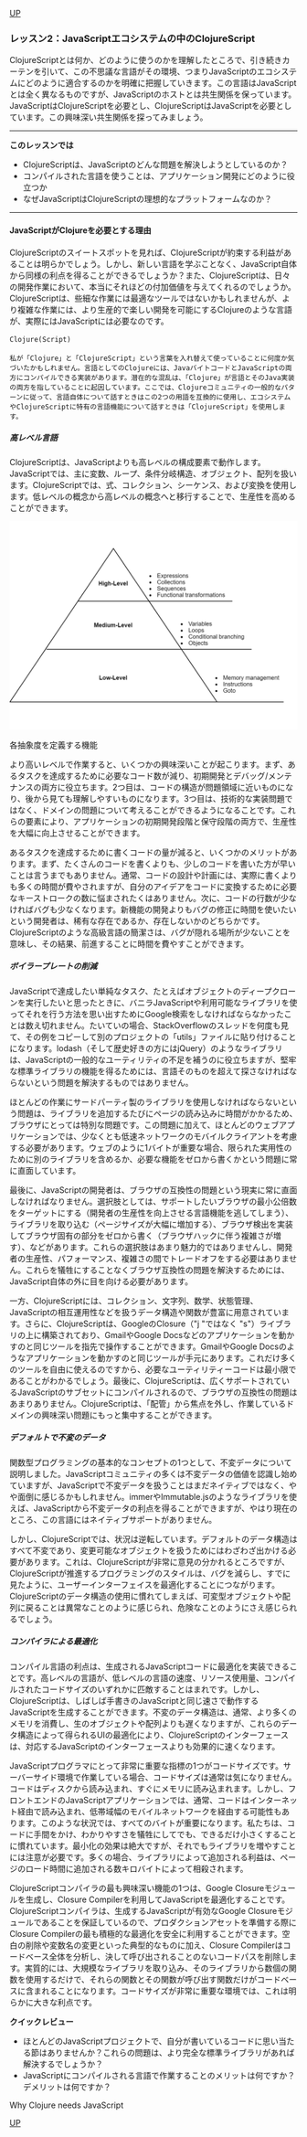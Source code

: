[UP](000_00.md)

### レッスン2：JavaScriptエコシステムの中のClojureScript

ClojureScriptとは何か、どのように使うのかを理解したところで、引き続きカーテンを引いて、この不思議な言語がその環境、つまりJavaScriptのエコシステムにどのように適合するのかを明確に把握していきます。この言語はJavaScriptとは全く異なるものですが、JavaScriptのホストとは共生関係を保っています。JavaScriptはClojureScriptを必要とし、ClojureScriptはJavaScriptを必要としています。この興味深い共生関係を探ってみましょう。

-----
**このレッスンでは**

- ClojureScriptは、JavaScriptのどんな問題を解決しようとしているのか？
- コンパイルされた言語を使うことは、アプリケーション開発にどのように役立つか
- なぜJavaScriptはClojureScriptの理想的なプラットフォームなのか？
-----

#### JavaScriptがClojureを必要とする理由

ClojureScriptのスイートスポットを見れば、ClojureScriptが約束する利益があることは明らかでしょう。しかし、新しい言語を学ぶことなく、JavaScript自体から同様の利点を得ることができるでしょうか？また、ClojureScriptは、日々の開発作業において、本当にそれほどの付加価値を与えてくれるのでしょうか。ClojureScriptは、些細な作業には最適なツールではないかもしれませんが、より複雑な作業には、より生産的で楽しい開発を可能にするClojureのような言語が、実際にはJavaScriptには必要なのです。

    Clojure(Script)

    私が「Clojure」と「ClojureScript」という言葉を入れ替えて使っていることに何度か気づいたかもしれません。言語としてのClojureには、JavaバイトコードとJavaScriptの両方にコンパイルできる実装があります。潜在的な混乱は、「Clojure」が言語とそのJava実装の両方を指していることに起因しています。ここでは、Clojureコミュニティの一般的なパターンに従って、言語自体について話すときはこの2つの用語を互換的に使用し、エコシステムやClojureScriptに特有の言語機能について話すときは「ClojureScript」を使用します。

##### 高レベル言語

ClojureScriptは、JavaScriptよりも高レベルの構成要素で動作します。JavaScriptでは、主に変数、ループ、条件分岐構造、オブジェクト、配列を扱います。ClojureScriptでは、式、コレクション、シーケンス、および変換を使用します。低レベルの概念から高レベルの概念へと移行することで、生産性を高めることができます。

![language-hierarchy.png](img2/../imgs2/language-hierarchy.png)

各抽象度を定義する機能

より高いレベルで作業すると、いくつかの興味深いことが起こります。まず、あるタスクを達成するために必要なコード数が減り、初期開発とデバッグ/メンテナンスの両方に役立ちます。2つ目は、コードの構造が問題領域に近いものになり、後から見ても理解しやすいものになります。3つ目は、技術的な実装問題ではなく、ドメインの問題について考えることができるようになることです。これらの要素により、アプリケーションの初期開発段階と保守段階の両方で、生産性を大幅に向上させることができます。

あるタスクを達成するために書くコードの量が減ると、いくつかのメリットがあります。まず、たくさんのコードを書くよりも、少しのコードを書いた方が早いことは言うまでもありません。通常、コードの設計や計画には、実際に書くよりも多くの時間が費やされますが、自分のアイデアをコードに変換するために必要なキーストロークの数に悩まされたくはありません。次に、コードの行数が少なければバグも少なくなります。新機能の開発よりもバグの修正に時間を使いたいという開発者は、稀有な存在であるか、存在しないかのどちらかです。ClojureScriptのような高級言語の簡潔さは、バグが隠れる場所が少ないことを意味し、その結果、前進することに時間を費やすことができます。

##### ボイラープレートの削減

JavaScriptで達成したい単純なタスク、たとえばオブジェクトのディープクローンを実行したいと思ったときに、バニラJavaScriptや利用可能なライブラリを使ってそれを行う方法を思い出すためにGoogle検索をしなければならなかったことは数え切れません。たいていの場合、StackOverflowのスレッドを何度も見て、その例をコピーして別のプロジェクトの「utils」ファイルに貼り付けることになります。lodash（そして歴史好きの方にはjQuery）のようなライブラリは、JavaScriptの一般的なユーティリティの不足を補うのに役立ちますが、堅牢な標準ライブラリの機能を得るためには、言語そのものを超えて探さなければならないという問題を解決するものではありません。

ほとんどの作業にサードパーティ製のライブラリを使用しなければならないという問題は、ライブラリを追加するたびにページの読み込みに時間がかかるため、ブラウザにとっては特別な問題です。この問題に加えて、ほとんどのウェブアプリケーションでは、少なくとも低速ネットワークのモバイルクライアントを考慮する必要があります。ウェブのように1バイトが重要な場合、限られた実用性のために別のライブラリを含めるか、必要な機能をゼロから書くかという問題に常に直面しています。

最後に、JavaScriptの開発者は、ブラウザの互換性の問題という現実に常に直面しなければなりません。選択肢としては、サポートしたいブラウザの最小公倍数をターゲットにする（開発者の生産性を向上させる言語機能を逃してしまう）、ライブラリを取り込む（ページサイズが大幅に増加する）、ブラウザ検出を実装してブラウザ固有の部分をゼロから書く（ブラウザハックに伴う複雑さが増す）、などがあります。これらの選択肢はあまり魅力的ではありませんし、開発者の生産性、パフォーマンス、複雑さの間でトレードオフをする必要はありません。これらを犠牲にすることなくブラウザ互換性の問題を解決するためには、JavaScript自体の外に目を向ける必要があります。

一方、ClojureScriptには、コレクション、文字列、数学、状態管理、JavaScriptの相互運用性などを扱うデータ構造や関数が豊富に用意されています。さらに、ClojureScriptは、GoogleのClosure（"j "ではなく "s"）ライブラリの上に構築されており、GmailやGoogle Docsなどのアプリケーションを動かすのと同じツールを指先で操作することができます。GmailやGoogle Docsのようなアプリケーションを動かすのと同じツールが手元にあります。これだけ多くのツールを自由に使えるのですから、必要なユーティリティーコードは最小限であることがわかるでしょう。最後に、ClojureScriptは、広くサポートされているJavaScriptのサブセットにコンパイルされるので、ブラウザの互換性の問題はあまりありません。ClojureScriptは、「配管」から焦点を外し、作業しているドメインの興味深い問題にもっと集中することができます。

##### デフォルトで不変のデータ

関数型プログラミングの基本的なコンセプトの1つとして、不変データについて説明しました。JavaScriptコミュニティの多くは不変データの価値を認識し始めていますが、JavaScriptで不変データを扱うことはまだネイティブではなく、やや面倒に感じるかもしれません。immerやImmutable.jsのようなライブラリを使えば、JavaScriptから不変データの利点を得ることができますが、やはり現在のところ、この言語にはネイティブサポートがありません。

しかし、ClojureScriptでは、状況は逆転しています。デフォルトのデータ構造はすべて不変であり、変更可能なオブジェクトを扱うためにはわざわざ出かける必要があります。これは、ClojureScriptが非常に意見の分かれるところですが、ClojureScriptが推進するプログラミングのスタイルは、バグを減らし、すでに見たように、ユーザーインターフェイスを最適化することにつながります。ClojureScriptのデータ構造の使用に慣れてしまえば、可変型オブジェクトや配列に戻ることは異常なことのように感じられ、危険なことのようにさえ感じられるでしょう。

##### コンパイラによる最適化

コンパイル言語の利点は、生成されるJavaScriptコードに最適化を実装できることです。高レベルの言語が、低レベルの言語の速度、リソース使用量、コンパイルされたコードサイズのいずれかに匹敵することはまれです。しかし、ClojureScriptは、しばしば手書きのJavaScriptと同じ速さで動作するJavaScriptを生成することができます。不変のデータ構造は、通常、より多くのメモリを消費し、生のオブジェクトや配列よりも遅くなりますが、これらのデータ構造によって得られるUIの最適化により、ClojureScriptのインターフェースは、対応するJavaScriptのインターフェースよりも効果的に速くなります。

JavaScriptプログラマにとって非常に重要な指標の1つがコードサイズです。サーバーサイド環境で作業している場合、コードサイズは通常は気になりません。コードはディスクから読み込まれ、すぐにメモリに読み込まれます。しかし、フロントエンドのJavaScriptアプリケーションでは、通常、コードはインターネット経由で読み込まれ、低帯域幅のモバイルネットワークを経由する可能性もあります。このような状況では、すべてのバイトが重要になります。私たちは、コードに手間をかけ、わかりやすさを犠牲にしてでも、できるだけ小さくすることに慣れています。最小化の効果は絶大ですが、それでもライブラリを増やすことには注意が必要です。多くの場合、ライブラリによって追加される利益は、ページのロード時間に追加される数キロバイトによって相殺されます。

ClojureScriptコンパイラの最も興味深い機能の1つは、Google Closureモジュールを生成し、Closure Compilerを利用してJavaScriptを最適化することです。ClojureScriptコンパイラは、生成するJavaScriptが有効なGoogle Closureモジュールであることを保証しているので、プロダクションアセットを準備する際にClosure Compilerの最も積極的な最適化を安全に利用することができます。空白の削除や変数名の変更といった典型的なものに加え、Closure Compilerはコードベース全体を分析し、決して呼び出されることのないコードパスを削除します。実質的には、大規模なライブラリを取り込み、そのライブラリから数個の関数を使用するだけで、それらの関数とその関数が呼び出す関数だけがコードベースに含まれることになります。コードサイズが非常に重要な環境では、これは明らかに大きな利点です。

**クイックレビュー**

- ほとんどのJavaScriptプロジェクトで、自分が書いているコードに思い当たる節はありませんか？これらの問題は、より完全な標準ライブラリがあれば解決するでしょうか？
- JavaScriptにコンパイルされる言語で作業することのメリットは何ですか？ デメリットは何ですか？


Why Clojure needs JavaScript







[UP](000_00.md)
